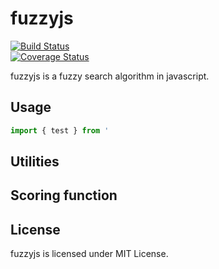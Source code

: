 # fuzzyjs

[![Build Status](https://travis-ci.org/gjuchault/fuzzyjs.svg?branch=master)](https://travis-ci.org/gjuchault/fuzzyjs)	
[![Coverage Status](https://coveralls.io/repos/github/gjuchault/fuzzyjs/badge.svg?branch=master)](https://coveralls.io/github/gjuchault/fuzzyjs?branch=master)

fuzzyjs is a fuzzy search algorithm in javascript.

## Usage

```ts
import { test } from '

```

## Utilities

## Scoring function

## License

fuzzyjs is licensed under MIT License.	
